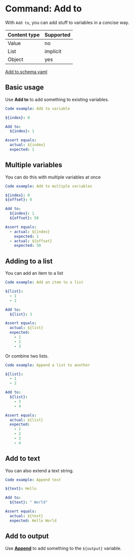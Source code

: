 # Command: Add to

With `Add to`, you can add stuff to variables in a concise way.

| Content type | Supported |
|--------------|-----------|
| Value        | no        |
| List         | implicit  |
| Object       | yes       |

[Add to.schema.yaml](schema/Add%20to.schema.yaml)

## Basic usage

Use **Add to** to add something to existing variables.

```yaml instacli
Code example: Add to variable

${index}: 0

Add to:
  ${index}: 1

Assert equals:
  actual: ${index}
  expected: 1
```

## Multiple variables

You can do this with multiple variables at once

```yaml instacli
Code example: Add to multiple variables

${index}: 0
${offset}: 0

Add to:
  ${index}: 1
  ${offset}: 50

Assert equals:
  - actual: ${index}
    expected: 1
  - actual: ${offset}
    expected: 50
```

## Adding to a list

You can add an item to a list

```yaml instacli
Code example: Add an item to a list

${list}:
  - 1
  - 2

Add to:
  ${list}: 3

Assert equals:
  actual: ${list}
  expected:
    - 1
    - 2
    - 3
```

Or combine two lists.

```yaml instacli
Code example: Append a list to another

${list}:
  - 1
  - 2

Add to:
  ${list}:
    - 3
    - 4

Assert equals:
  actual: ${list}
  expected:
    - 1
    - 2
    - 3
    - 4
```

## Add to text

You can also extend a text string.

```yaml instacli
Code example: Append text

${text}: Hello

Add to:
  ${text}: " World"

Assert equals:
  actual: ${text}
  expected: Hello World
```

## Add to output

Use **[Append](Append.spec.md)** to add something to the `${output}` variable.


